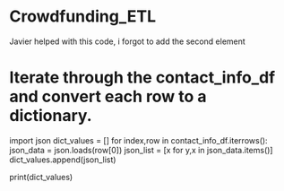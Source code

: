 # Crowdfunding_ETL

Javier helped with this code, i forgot to add the second element

# Iterate through the contact_info_df and convert each row to a dictionary.
import json
dict_values = []
for index,row in contact_info_df.iterrows():
    json_data = json.loads(row[0])
    json_list = [x for y,x in json_data.items()]
    dict_values.append(json_list)

print(dict_values)
